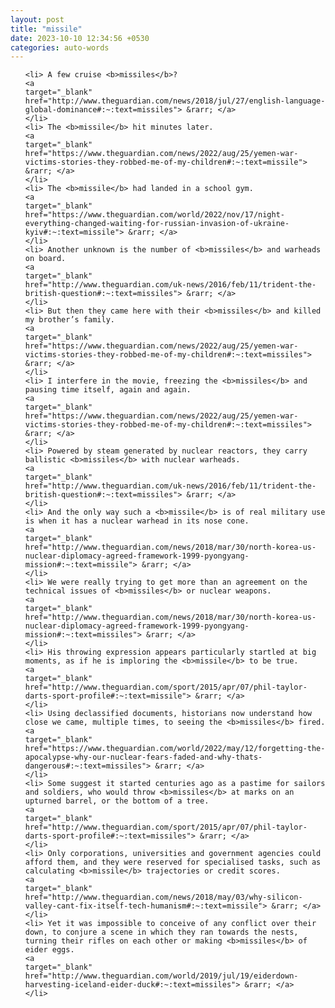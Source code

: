 ```yaml
---
layout: post
title: "missile"
date: 2023-10-10 12:34:56 +0530
categories: auto-words
---
```

<ol>

    <li> A few cruise <b>missiles</b>?
    <a 
    target="_blank" 
    href="http://www.theguardian.com/news/2018/jul/27/english-language-global-dominance#:~:text=missiles"> &rarr; </a>
    </li>
    <li> The <b>missile</b> hit minutes later.
    <a 
    target="_blank" 
    href="https://www.theguardian.com/news/2022/aug/25/yemen-war-victims-stories-they-robbed-me-of-my-children#:~:text=missile"> &rarr; </a>
    </li>
    <li> The <b>missile</b> had landed in a school gym.
    <a 
    target="_blank" 
    href="https://www.theguardian.com/world/2022/nov/17/night-everything-changed-waiting-for-russian-invasion-of-ukraine-kyiv#:~:text=missile"> &rarr; </a>
    </li>
    <li> Another unknown is the number of <b>missiles</b> and warheads on board.
    <a 
    target="_blank" 
    href="http://www.theguardian.com/uk-news/2016/feb/11/trident-the-british-question#:~:text=missiles"> &rarr; </a>
    </li>
    <li> But then they came here with their <b>missiles</b> and killed my brother’s family.
    <a 
    target="_blank" 
    href="https://www.theguardian.com/news/2022/aug/25/yemen-war-victims-stories-they-robbed-me-of-my-children#:~:text=missiles"> &rarr; </a>
    </li>
    <li> I interfere in the movie, freezing the <b>missiles</b> and pausing time itself, again and again.
    <a 
    target="_blank" 
    href="https://www.theguardian.com/news/2022/aug/25/yemen-war-victims-stories-they-robbed-me-of-my-children#:~:text=missiles"> &rarr; </a>
    </li>
    <li> Powered by steam generated by nuclear reactors, they carry ballistic <b>missiles</b> with nuclear warheads.
    <a 
    target="_blank" 
    href="http://www.theguardian.com/uk-news/2016/feb/11/trident-the-british-question#:~:text=missiles"> &rarr; </a>
    </li>
    <li> And the only way such a <b>missile</b> is of real military use is when it has a nuclear warhead in its nose cone.
    <a 
    target="_blank" 
    href="http://www.theguardian.com/news/2018/mar/30/north-korea-us-nuclear-diplomacy-agreed-framework-1999-pyongyang-mission#:~:text=missile"> &rarr; </a>
    </li>
    <li> We were really trying to get more than an agreement on the technical issues of <b>missiles</b> or nuclear weapons.
    <a 
    target="_blank" 
    href="http://www.theguardian.com/news/2018/mar/30/north-korea-us-nuclear-diplomacy-agreed-framework-1999-pyongyang-mission#:~:text=missiles"> &rarr; </a>
    </li>
    <li> His throwing expression appears particularly startled at big moments, as if he is imploring the <b>missile</b> to be true.
    <a 
    target="_blank" 
    href="http://www.theguardian.com/sport/2015/apr/07/phil-taylor-darts-sport-profile#:~:text=missile"> &rarr; </a>
    </li>
    <li> Using declassified documents, historians now understand how close we came, multiple times, to seeing the <b>missiles</b> fired.
    <a 
    target="_blank" 
    href="https://www.theguardian.com/world/2022/may/12/forgetting-the-apocalypse-why-our-nuclear-fears-faded-and-why-thats-dangerous#:~:text=missiles"> &rarr; </a>
    </li>
    <li> Some suggest it started centuries ago as a pastime for sailors and soldiers, who would throw <b>missiles</b> at marks on an upturned barrel, or the bottom of a tree.
    <a 
    target="_blank" 
    href="http://www.theguardian.com/sport/2015/apr/07/phil-taylor-darts-sport-profile#:~:text=missiles"> &rarr; </a>
    </li>
    <li> Only corporations, universities and government agencies could afford them, and they were reserved for specialised tasks, such as calculating <b>missile</b> trajectories or credit scores.
    <a 
    target="_blank" 
    href="http://www.theguardian.com/news/2018/may/03/why-silicon-valley-cant-fix-itself-tech-humanism#:~:text=missile"> &rarr; </a>
    </li>
    <li> Yet it was impossible to conceive of any conflict over their down, to conjure a scene in which they ran towards the nests, turning their rifles on each other or making <b>missiles</b> of eider eggs.
    <a 
    target="_blank" 
    href="http://www.theguardian.com/world/2019/jul/19/eiderdown-harvesting-iceland-eider-duck#:~:text=missiles"> &rarr; </a>
    </li>